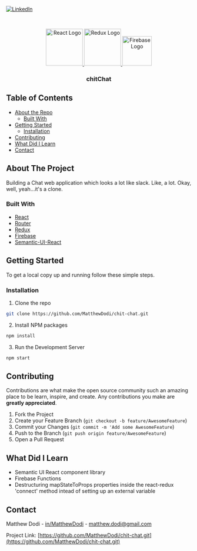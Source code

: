 [![LinkedIn][linkedin-shield]][linkedin-url]

<!-- PROJECT LOGO -->
<br />
<p align="center">
  <a href="https://github.com/othneildrew/Best-README-Template">
    <img src="https://cdn4.iconfinder.com/data/icons/logos-3/600/React.js_logo-512.png" alt="React Logo" width="100">
    <img src="https://raw.githubusercontent.com/reduxjs/redux/master/logo/logo.png" alt="Redux Logo" width="100">
    <img src="https://cdn.freebiesupply.com/logos/large/2x/firebase-1-logo-png-transparent.png" alt="Firebase Logo" width="80">
  </a>

  <h3 align="center">chitChat</h3>
</p>

<!-- TABLE OF CONTENTS -->

## Table of Contents

- [About the Repo](#about-the-project)
  - [Built With](#built-with)
- [Getting Started](#getting-started)
  - [Installation](#installation)
- [Contributing](#contributing)
- [What Did I Learn](#what-did-i-learn)
- [Contact](#contact)

<!-- ABOUT THE PROJECT -->

## About The Project

Building a Chat web application which looks a lot like slack. Like, a lot. Okay, well, yeah...it's a clone.

### Built With

- [React](https://reactjs.org/)
- [Router](https://reacttraining.com/react-router/)
- [Redux](https://redux.js.org/)
- [Firebase](https://firebase.google.com/docs/)
- [Semantic-UI-React](https://react.semantic-ui.com/)

<!-- GETTING STARTED -->

## Getting Started

To get a local copy up and running follow these simple steps.

### Installation

1. Clone the repo

```sh
git clone https://github.com/MatthewDodi/chit-chat.git
```

2. Install NPM packages

```sh
npm install
```

3. Run the Development Server

```sh
npm start
```

<!-- CONTRIBUTING -->

## Contributing

Contributions are what make the open source community such an amazing place to be learn, inspire, and create. Any contributions you make are **greatly appreciated**.

1. Fork the Project
2. Create your Feature Branch (`git checkout -b feature/AwesomeFeature`)
3. Commit your Changes (`git commit -m 'Add some AwesomeFeature`)
4. Push to the Branch (`git push origin feature/AwesomeFeature`)
5. Open a Pull Request

## What Did I Learn

- Semantic UI React component library
- Firebase Functions
- Destructuring mapStateToProps properties inside the react-redux 'connect' method intead of setting up an external variable

<!-- CONTACT -->

## Contact

Matthew Dodi - [in/MatthewDodi](https://linkedin.com/in/MatthewDodi) - matthew.dodi@gmail.com

Project Link: [https://github.com/MatthewDodi/chit-chat.git](https://github.com/MatthewDodi/chit-chat.git)

<!-- MARKDOWN LINKS & IMAGES -->

[linkedin-shield]: https://img.shields.io/badge/-LinkedIn-black.svg?style=flat-square&logo=linkedin&colorB=555
[linkedin-url]: https://linkedin.com/in/MatthewDodi
